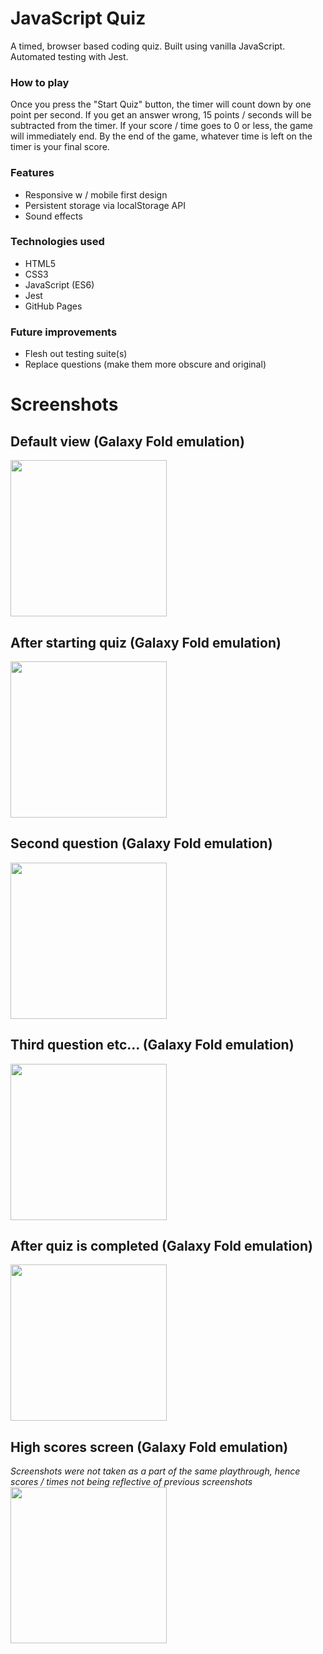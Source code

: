 # JavaScript Quiz
A timed, browser based coding quiz. Built using vanilla JavaScript. Automated testing with Jest.

### How to play
Once you press the "Start Quiz" button, the timer will count down by one point per second. If you get an answer wrong, 15 points / seconds will be subtracted from the timer. If your score / time goes to 0 or less, the game will immediately end. By the end of the game, whatever time is left on the timer is your final score.

### Features
* Responsive w / mobile first design
* Persistent storage via localStorage API
* Sound effects

### Technologies used
* HTML5
* CSS3
* JavaScript (ES6)
* Jest
* GitHub Pages

### Future improvements
* Flesh out testing suite(s)
* Replace questions (make them more obscure and original)

# Screenshots

## Default view (Galaxy Fold emulation)
<img src="presentation/1.PNG" width="250">

## After starting quiz (Galaxy Fold emulation)
<img src="presentation/2.PNG" width="250">

## Second question (Galaxy Fold emulation)
<img src="presentation/3.PNG" width="250">

## Third question etc... (Galaxy Fold emulation)
<img src="presentation/4.PNG" width="250">

## After quiz is completed (Galaxy Fold emulation)
<img src="presentation/6.PNG" width="250">

## High scores screen (Galaxy Fold emulation)
*Screenshots were not taken as a part of the same playthrough, hence scores / times not being reflective of previous screenshots*
<img src="presentation/7.PNG" width="250">
